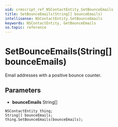 ```yaml
---
uid: crmscript_ref_NSContactEntity_SetBounceEmails
title: SetBounceEmails(String[] bounceEmails)
intellisense: NSContactEntity.SetBounceEmails
keywords: NSContactEntity, GetBounceEmails
so.topic: reference
---
```


# SetBounceEmails(String[] bounceEmails)

Email addresses with a positive bounce counter.

## Parameters

* **bounceEmails** String[]

```crmscript
NSContactEntity thing;
String[] bounceEmails;
thing.SetBounceEmails(bounceEmails);
```

